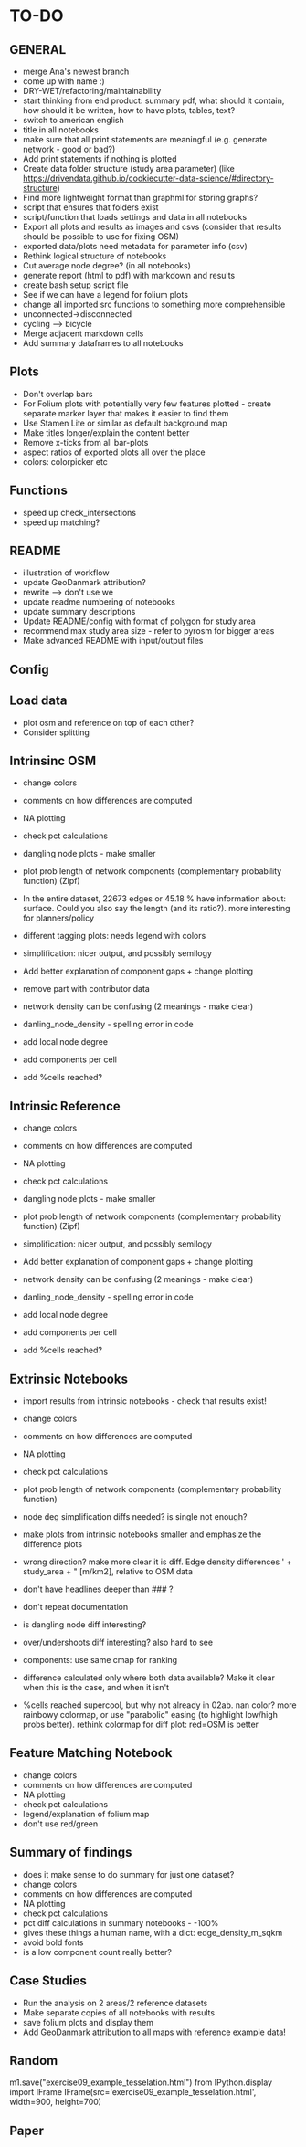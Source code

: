 # TO-DO

## GENERAL

- merge Ana's newest branch
- come up with name :)
- DRY-WET/refactoring/maintainability
- start thinking from end product: summary pdf, what should it contain, how should it be written, how to have plots, tables, text?
- switch to american english
- title in all notebooks
- make sure that all print statements are meaningful (e.g. generate network - good or bad?)
- Add print statements if nothing is plotted
- Create data folder structure (study area parameter) (like https://drivendata.github.io/cookiecutter-data-science/#directory-structure)
- Find more lightweight format than graphml for storing graphs?
- script that ensures that folders exist
- script/function that loads settings and data in all notebooks
- Export all plots and results as images and csvs (consider that results should be possible to use for fixing OSM)
- exported data/plots need metadata for parameter info (csv)
- Rethink logical structure of notebooks
- Cut average node degree? (in all notebooks)
- generate report (html to pdf) with markdown and results
- create bash setup script file
- See if we can have a legend for folium plots
- change all imported src functions to something more comprehensible
- unconnected->disconnected
- cycling --> bicycle
- Merge adjacent markdown cells
- Add summary dataframes to all notebooks

## Plots

- Don't overlap bars
- For Folium plots with potentially very few features plotted - create separate marker layer that makes it easier to find them
- Use Stamen Lite or similar as default background map
- Make titles longer/explain the content better
- Remove x-ticks from all bar-plots
- aspect ratios of exported plots all over the place
- colors: colorpicker etc

## Functions

- speed up check_intersections
- speed up matching?

## README

- illustration of workflow
- update GeoDanmark attribution?
- rewrite --> don't use we
- update readme numbering of notebooks
- update summary descriptions
- Update README/config with format of polygon for study area
- recommend max study area size - refer to pyrosm for bigger areas
- Make advanced README with input/output files

## Config

## Load data

- plot osm and reference on top of each other?
- Consider splitting

## Intrinsinc OSM

- change colors
- comments on how differences are computed
- NA plotting
- check pct calculations

- dangling node plots - make smaller
- plot prob length of network components (complementary probability function) (Zipf)
- In the entire dataset, 22673 edges or 45.18 % have information about: surface. Could you also say the length (and its ratio?). more interesting for planners/policy
- different tagging plots: needs legend with colors
- simplification: nicer output, and possibly semilogy
- Add better explanation of component gaps + change plotting
- remove part with contributor data
- network density can be confusing (2 meanings - make clear)
- danling_node_density - spelling error in code
- add local node degree
- add components per cell
- add %cells reached?

## Intrinsic Reference

- change colors
- comments on how differences are computed
- NA plotting
- check pct calculations

- dangling node plots - make smaller
- plot prob length of network components (complementary probability function) (Zipf)
- simplification: nicer output, and possibly semilogy
- Add better explanation of component gaps + change plotting
- network density can be confusing (2 meanings - make clear)
- danling_node_density - spelling error in code
- add local node degree
- add components per cell
- add %cells reached?

## Extrinsic Notebooks

- import results from intrinsic notebooks - check that results exist!
- change colors
- comments on how differences are computed
- NA plotting
- check pct calculations

- plot prob length of network components (complementary probability function)

- node deg simplification diffs needed? is single not enough?
- make plots from intrinsic notebooks smaller and emphasize the difference plots
- wrong direction? make more clear it is diff. Edge density differences ' + study_area + " [m/km2], relative to OSM data
- don't have headlines deeper than ### ?
- don't repeat documentation
- is dangling node diff interesting?
- over/undershoots diff interesting? also hard to see
- components: use same cmap for ranking
- difference calculated only where both data available? Make it clear when this is the case, and when it isn't
- %cells reached supercool, but why not already in 02ab. nan color? more rainbowy colormap, or use "parabolic" easing (to highlight low/high probs better). rethink colormap for diff plot: red=OSM is better

## Feature Matching Notebook

- change colors
- comments on how differences are computed
- NA plotting
- check pct calculations
- legend/explanation of folium map
- don't use red/green

## Summary of findings

- does it make sense to do summary for just one dataset?
- change colors
- comments on how differences are computed
- NA plotting
- check pct calculations
- pct diff calculations in summary notebooks - -100%
- gives these things a human name, with a dict: edge_density_m_sqkm
- avoid bold fonts
- is a low component count really better?

## Case Studies

- Run the analysis on 2 areas/2 reference datasets
- Make separate copies of all notebooks with results
- save folium plots and display them
- Add GeoDanmark attribution to all maps with reference example data!

## Random

m1.save("exercise09_example_tesselation.html")
from IPython.display import IFrame
IFrame(src='exercise09_example_tesselation.html', width=900, height=700)

## Paper
